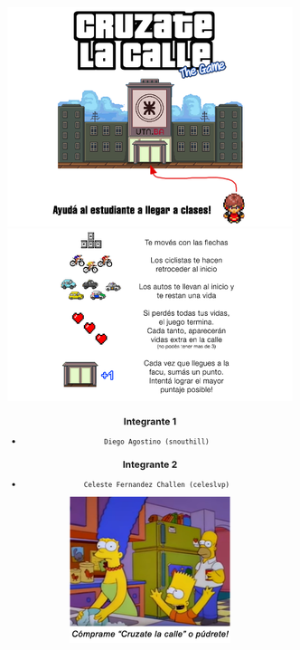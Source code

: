 <div align="center">

![banner1](banner1.png)
![banner2](banner2.png)
 
 ### Integrante 1
- `Diego Agostino (snouthill)`

### Integrante 2
- `Celeste Fernandez Challen (celeslvp)`



![image](image.png)
</div>